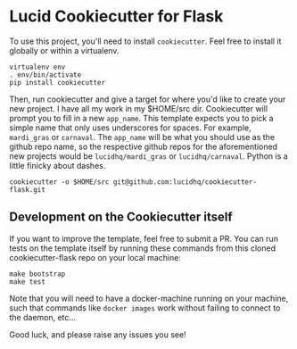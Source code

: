 # Lucid Cookiecutter for Flask

To use this project, you'll need to install `cookiecutter`. Feel free to
install it globally or within a virtualenv.

    virtualenv env
    . env/bin/activate
    pip install cookiecutter

Then, run cookiecutter and give a target for where you'd like to create your new
project. I have all my work in my $HOME/src dir. Cookiecutter will prompt you to
fill in a new `app_name`. This template expects you to pick a simple name that
only uses underscores for spaces. For example, `mardi_gras` or `carnaval`. The
`app_name` will be what you should use as the github repo name, so the
respective github repos for the aforementioned new projects would be
`lucidhq/mardi_gras` or `lucidhq/carnaval`. Python is a little finicky about
dashes.

    cookiecutter -o $HOME/src git@github.com:lucidhq/cookiecutter-flask.git

## Development on the Cookiecutter itself

If you want to improve the template, feel free to submit a PR. You can run
tests on the template itself by running these commands from this cloned
cookiecutter-flask repo on your local machine:

    make bootstrap
    make test

Note that you will need to have a docker-machine running on your machine, such
that commands like `docker images` work without failing to connect to the
daemon, etc...

Good luck, and please raise any issues you see!
